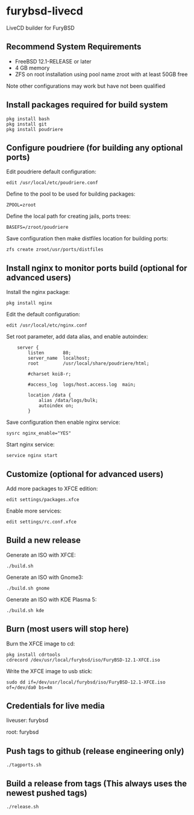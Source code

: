 # furybsd-livecd
LiveCD builder for FuryBSD

## Recommend System Requirements

* FreeBSD 12.1-RELEASE or later
* 4 GB memory
* ZFS on root installation using pool name zroot with at least 50GB free

Note other configurations may work but have not been qualified

## Install packages required for build system

```
pkg install bash
pkg install git
pkg install poudriere
```

## Configure poudriere (for building any optional ports)

Edit poudriere default configuration:

```
edit /usr/local/etc/poudriere.conf
```

Define to the pool to be used for building packages:

```
ZPOOL=zroot
```

Define the local path for creating jails, ports trees:

```
BASEFS=/zroot/poudriere
```

Save configuration then make distfiles location for building ports:

```
zfs create zroot/usr/ports/distfiles
```

## Install nginx to monitor ports build (optional for advanced users)

Install the nginx package:

```
pkg install nginx
```

Edit the default configuration:

```
edit /usr/local/etc/nginx.conf
```

Set root parameter, add data alias, and enable autoindex:

```
    server {
        listen       80;
        server_name  localhost;
        root         /usr/local/share/poudriere/html;

        #charset koi8-r;

        #access_log  logs/host.access.log  main;

        location /data {
            alias /data/logs/bulk;
            autoindex on;
        }
```

Save configuration then enable nginx service:

```
sysrc nginx_enable="YES"
```

Start nginx service:

```
service nginx start
```

## Customize (optional for advanced users)
Add more packages to XFCE edition:
```
edit settings/packages.xfce
```

Enable more services:
```
edit settings/rc.conf.xfce
```

## Build a new release 
Generate an ISO with XFCE:
```
./build.sh
```
Generate an ISO with Gnome3:
```
./build.sh gnome
```
Generate an ISO with KDE Plasma 5:
```
./build.sh kde
```

## Burn (most users will stop here)

Burn the XFCE image to cd:
```
pkg install cdrtools
cdrecord /dev/usr/local/furybsd/iso/FuryBSD-12.1-XFCE.iso
```

Write the XFCE image to usb stick:
```
sudo dd if=/dev/usr/local/furybsd/iso/FuryBSD-12.1-XFCE.iso of=/dev/da0 bs=4m
```

## Credentials for live media
liveuser: furybsd

root: furybsd

## Push tags to github (release engineering only)
```
./tagports.sh
```

## Build a release from tags (This always uses the newest pushed tags)

```
./release.sh
```
